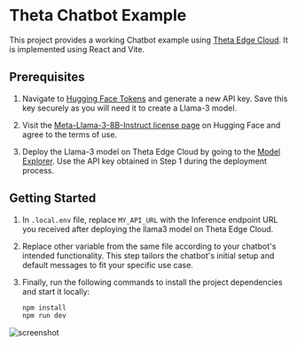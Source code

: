 # Theta Chatbot Example

This project provides a working Chatbot example using [Theta Edge Cloud](https://www.thetaedgecloud.com). It is implemented using React and Vite.

## Prerequisites

1. Navigate to [Hugging Face Tokens](https://huggingface.co/settings/tokens) and generate a new API key. Save this key securely as you will need it to create a Llama-3 model.

2. Visit the [Meta-Llama-3-8B-Instruct license page](https://huggingface.co/meta-llama/Meta-Llama-3-8B-Instruct) on Hugging Face and agree to the terms of use.

3. Deploy the Llama-3 model on Theta Edge Cloud by going to the [Model Explorer](https://www.thetaedgecloud.com/dashboard/ai/prj_dcksdnn5ctpe4ejikp7d1wevn6bh/model-explorer). Use the API key obtained in Step 1 during the deployment process.

## Getting Started

1. In `.local.env` file, replace `MY_API_URL` with the Inference endpoint URL you received after deploying the llama3 model on Theta Edge Cloud.

2. Replace other variable from the same file according to your chatbot's intended functionality. This step tailors the chatbot's initial setup and default messages to fit your specific use case.

3. Finally, run the following commands to install the project dependencies and start it locally:
   ```bash
   npm install
   npm run dev
   ```
   
![screenshot](https://github.com/thetatoken/chatbot-example/assets/601861/aa9371ae-2e7b-4a83-8b48-c08050e6a5d5)
